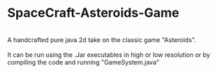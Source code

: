 # SpaceCraft-Asteroids-Game
<br>
A handcrafted pure java 2d take on the classic game "Asteroids". <br>
<br>
It can be run  using the .Jar executables in high or low resolution or by compiling the code and running "GameSystem.java"
